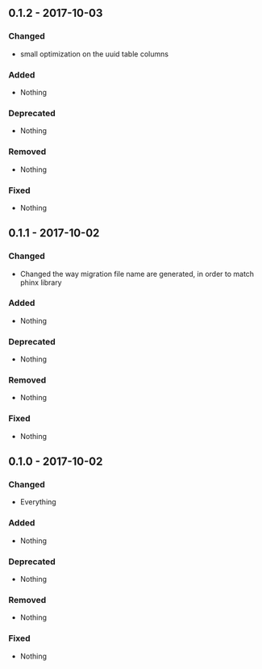 ## 0.1.2 - 2017-10-03

### Changed
* small optimization on the uuid table columns

### Added
* Nothing

### Deprecated
* Nothing

### Removed
* Nothing

### Fixed
* Nothing


## 0.1.1 - 2017-10-02

### Changed
* Changed the way migration file name are generated, in order to match phinx library

### Added
* Nothing

### Deprecated
* Nothing

### Removed
* Nothing

### Fixed
* Nothing


## 0.1.0 - 2017-10-02

### Changed
* Everything

### Added
* Nothing

### Deprecated
* Nothing

### Removed
* Nothing

### Fixed
* Nothing
